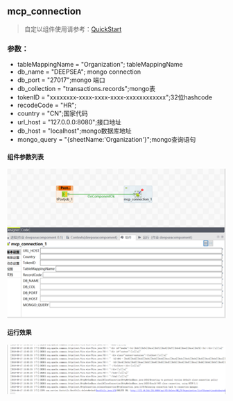 ## mcp_connection

> 自定以组件使用请参考：[QuickStart]( https://luoaijun.github.io/com.cdes.custom.talend/#/chapter3/chapter3)

### 参数：
- tableMappingName = "Organization"; tableMappingName
- db_name = "DEEPSEA"; mongo connection
- db_port = "27017";mongo 端口
- db_collection = "transactions.records";mongo表
- tokenID = "xxxxxxxx-xxxx-xxxx-xxxx-xxxxxxxxxxxx";32位hashcode
- recodeCode = "HR";
- country = "CN";国家代码
- url_host = "127.0.0.0:8080";接口地址
- db_host = "localhost";mongo数据库地址
- mongo_query = "{sheetName:'Organization'}";mongo查询语句
#### 组件参数列表
![运行](resources/images/img.PNG? "参数")
#### 运行效果
![效果](resources/images/img2.PNG? "效果")